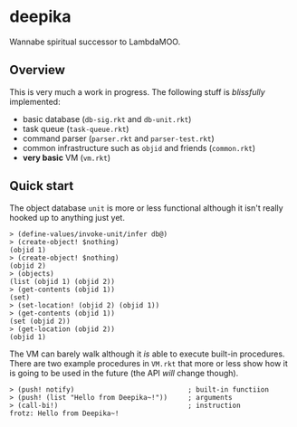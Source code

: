 # deepika
Wannabe spiritual successor to LambdaMOO.

## Overview
This is very much a work in progress. The following stuff is *blissfully* implemented:

* basic database (`db-sig.rkt` and `db-unit.rkt`)
* task queue (`task-queue.rkt`)
* command parser (`parser.rkt` and `parser-test.rkt`)
* common infrastructure such as `objid` and friends (`common.rkt`)
* **very basic** VM (`vm.rkt`)

## Quick start
The object database `unit` is more or less functional although it isn't really hooked up to anything just yet.
```
> (define-values/invoke-unit/infer db@)
> (create-object! $nothing)        
(objid 1)
> (create-object! $nothing)        
(objid 2)
> (objects)                        
(list (objid 1) (objid 2))
> (get-contents (objid 1))         
(set)
> (set-location! (objid 2) (objid 1))
> (get-contents (objid 1))
(set (objid 2))
> (get-location (objid 2))
(objid 1)
```

The VM can barely walk although it *is* able to execute built-in procedures. There are two example procedures in `VM.rkt` that more or less show how it is going to be used in the future (the API *will* change though).
```
> (push! notify)                            ; built-in functiion
> (push! (list "Hello from Deepika~!"))     ; arguments
> (call-bi!)                                ; instruction
frotz: Hello from Deepika~!
```